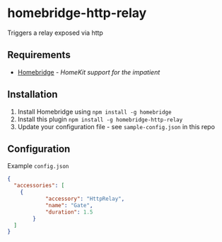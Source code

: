 # homebridge-http-relay

Triggers a relay exposed via http

## Requirements
-	[Homebridge](https://github.com/nfarina/homebridge) - _HomeKit support for the impatient_

## Installation
1.	Install Homebridge using `npm install -g homebridge`
2.	Install this plugin `npm install -g homebridge-http-relay`
3.	Update your configuration file - see `sample-config.json` in this repo

## Configuration
Example `config.json`

```json
{
  "accessories": [
    {
			"accessory": "HttpRelay",
			"name": "Gate",
			"duration": 1.5
		}
  ]
}
```
